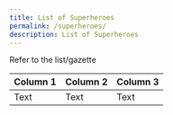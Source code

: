```yaml
---
title: List of Superheroes
permalink: /superheroes/
description: List of Superheroes
---
```

Refer to the list/gazette



| Column 1 | Column 2 | Column 3 |
| -------- | -------- | -------- |
| Text     | Text     | Text     |

